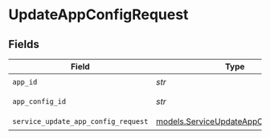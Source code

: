 # UpdateAppConfigRequest


## Fields

| Field                                                                              | Type                                                                               | Required                                                                           | Description                                                                        |
| ---------------------------------------------------------------------------------- | ---------------------------------------------------------------------------------- | ---------------------------------------------------------------------------------- | ---------------------------------------------------------------------------------- |
| `app_id`                                                                           | *str*                                                                              | :heavy_check_mark:                                                                 | app ID                                                                             |
| `app_config_id`                                                                    | *str*                                                                              | :heavy_check_mark:                                                                 | app config ID                                                                      |
| `service_update_app_config_request`                                                | [models.ServiceUpdateAppConfigRequest](../models/serviceupdateappconfigrequest.md) | :heavy_check_mark:                                                                 | Input                                                                              |